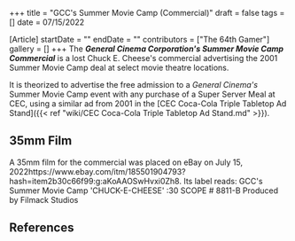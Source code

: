 +++
title = "GCC's Summer Movie Camp (Commercial)"
draft = false
tags = []
date = 07/15/2022

[Article]
startDate = ""
endDate = ""
contributors = ["The 64th Gamer"]
gallery = []
+++
The <b><i>General Cinema Corporation's Summer Movie Camp Commercial</b></i> is a lost Chuck E. Cheese's commercial advertising the 2001 Summer Movie Camp deal at select movie theatre locations.

It is theorized to advertise the free admission to a <i>General Cinema's</i> Summer Movie Camp event with any purchase of a Super Server Meal at CEC, using a similar ad from 2001 in the [CEC Coca-Cola Triple Tabletop Ad Stand]({{< ref "wiki/CEC Coca-Cola Triple Tabletop Ad Stand.md" >}}).

<h2>35mm Film</h2>
A 35mm film for the commercial was placed on eBay on July 15, 2022<ref>https://www.ebay.com/itm/185501904793?hash=item2b30c66f99:g:aKoAAOSwHvxi0Zh8</ref>. Its label reads:
 GCC's Summer Movie Camp
 'CHUCK-E-CHEESE'
 :30 SCOPE # 8811-B
 Produced by Filmack Studios


<h2> References </h2>
